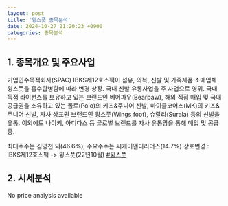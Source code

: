 ```yaml
---
layout: post
title: '윙스풋 종목분석'
date: 2024-10-27 21:20:23 +0900
categories: 종목분석
---
```


## 1. 종목개요 및 주요사업

기업인수목적회사(SPAC) IBKS제12호스팩이 섬유, 의복, 신발 및 가죽제품 소매업체 윙스풋을 흡수합병함에 따라 변경 상장. 국내 신발 유통사업을 주 사업으로 영위. 국내 독점 라이선스를 보유하고 있는 브랜드인 베어파우(Bearpaw), 해외 직접 매입 및 국내 공급권을 소유하고 있는 폴로(Polo)의 키즈&주니어 신발, 마이클코어스(MK)의 키즈&주니어 신발, 자사 상표권 브랜드인 윙스풋(Wings foot), 슈랄라(Surala) 등의 신발을 유통. 이외에도 나이키, 아디다스 등 글로벌 브랜드를 자사 유통망을 통해 매입 및 공급 중.

최대주주는 김영천 외(46.6%), 주요주주는 씨케이앤디리더스(14.7%) 상호변경 : IBKS제12호스팩 -> 윙스풋(22년10월)
[#윙스풋](#)

## 2. 시세분석

No price analysis available
